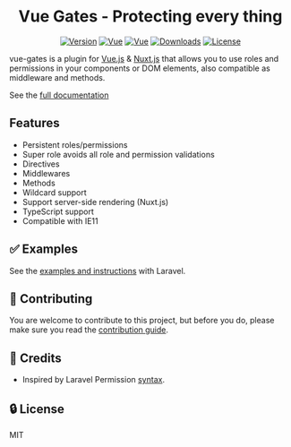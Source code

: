 
<h1 align="center" style="text-align:center">Vue Gates - Protecting every thing</h1>

<p align="center">
  <a href="https://www.npmjs.com/package/vue-gates"><img src="https://img.shields.io/npm/v/vue-gates.svg" alt="Version"></a>
  <a href="https://vuejs.org/"><img src="https://badgen.net/badge/Vue/2.x/cyan" alt="Vue"></a>
  <a href="https://vuejs.org/"><img src="https://badgen.net/badge/Vue/3.x/cyan" alt="Vue"></a>
  <a href="https://www.npmjs.com/package/vue-gates"><img src="https://img.shields.io/npm/dm/vue-gates.svg" alt="Downloads"></a>
  <a href="LICENSE"><img src="https://img.shields.io/npm/l/vue-gates.svg" alt="License"></a>
</p>

vue-gates is a plugin for [Vue.js](https://vuejs.org/) & [Nuxt.js](https://nuxtjs.org/) that allows you to use roles and permissions in your components or DOM elements, also compatible as middleware and methods.

See the [full documentation](https://williamcruzme.github.io/vue-gates/#/)

## Features

- Persistent roles/permissions
- Super role avoids all role and permission validations
- Directives
- Middlewares
- Methods
- Wildcard support
- Support server-side rendering (Nuxt.js)
- TypeScript support
- Compatible with IE11

## ✅ Examples

See the [examples and instructions](examples) with Laravel.

## 🚸 Contributing

You are welcome to contribute to this project, but before you do, please make sure you read the [contribution guide](CONTRIBUTING.md).

## 🙈 Credits

- Inspired by Laravel Permission [syntax](https://github.com/spatie/laravel-permission#using-blade-directives).

## 🔒 License

MIT
